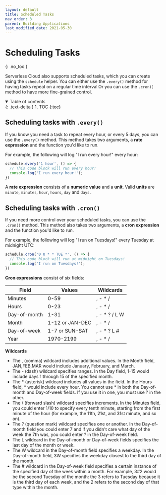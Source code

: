 ```yaml
---
layout: default
title: Scheduled Tasks
nav_order: 3
parent: Building Applications
last_modified_date: 2021-05-30
---
```


# Scheduling Tasks
{: .no_toc }

Serverless Cloud also supports scheduled tasks, which you can create using the `schedule` helper. You can either use the `.every()` method for having tasks repeat on a regular time interval.Or you can use the `.cron()` method to have more fine-grained control.

<details open markdown="block">
  <summary>
    Table of contents
  </summary>
  {: .text-delta }
1. TOC
{:toc}
</details>

## Scheduling tasks with `.every()`

If you know you need a task to repeat every hour, or every 5 days, you can use the `.every()` method. This method takes two arguments, a **rate expression** and the function you'd like to run.

For example, the following will log "I run every hour!" every hour:
```javascript
schedule.every('1 hour', () => {
  // This code block will run every hour!
  console.log('I run every hour!');
})
```

A **rate expression** consists of a **numeric value** and a **unit**. Valid **units** are `minute`, `minutes`, `hour`, `hours`, `day` and `days`. 

## Scheduling tasks with `.cron()`

If you need more control over your scheduled tasks, you can use the `.cron()` method. This method also takes two arguments, a **cron expression** and the function you'd like to run.

For example, the following will log "I run on Tuesdays!" every Tuesday at midnight UTC:
```javascript
schedule.cron('0 0 * * TUE *', () => {
  // This code block will run at midnight on Tuesdays!
  console.log('I run on Tuesdays!');
})
```

**Cron expressions** consist of six fields:

| Field   | Values | Wildcards |
|---------|--------|-----------|
| Minutes | 0-59   | , - * /   |
| Hours   | 0-23   | , - * /   |
| Day-of-month | 1-31 | , - * ? / L W |
| Month   | 1-12 or JAN-DEC | , - * / |
| Day-of-week | 1-7 or SUN-SAT | , - * ? L # |
| Year | 1970-2199 | , - * / |

**Wildcards**

- The , (comma) wildcard includes additional values. In the Month field, JAN,FEB,MAR would include January, February, and March.
- The - (dash) wildcard specifies ranges. In the Day field, 1-15 would include days 1 through 15 of the specified month.
- The * (asterisk) wildcard includes all values in the field. In the Hours field, * would include every hour. You cannot use * in both the Day-of-month and Day-of-week fields. If you use it in one, you must use ? in the other.
- The / (forward slash) wildcard specifies increments. In the Minutes field, you could enter 1/10 to specify every tenth minute, starting from the first minute of the hour (for example, the 11th, 21st, and 31st minute, and so on).
- The ? (question mark) wildcard specifies one or another. In the Day-of-month field you could enter 7 and if you didn't care what day of the week the 7th was, you could enter ? in the Day-of-week field.
- The L wildcard in the Day-of-month or Day-of-week fields specifies the last day of the month or week.
- The W wildcard in the Day-of-month field specifies a weekday. In the Day-of-month field, 3W specifies the weekday closest to the third day of the month.
- The # wildcard in the Day-of-week field specifies a certain instance of the specified day of the week within a month. For example, 3#2 would be the second Tuesday of the month: the 3 refers to Tuesday because it is the third day of each week, and the 2 refers to the second day of that type within the month.